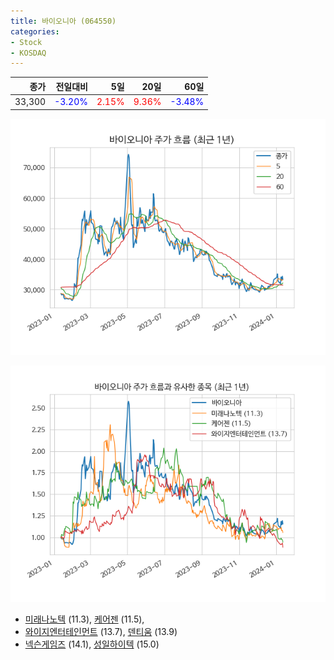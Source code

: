 ```yaml
---
title: 바이오니아 (064550)
categories:
- Stock
- KOSDAQ
---
```


|종가|전일대비|5일|20일|60일|
|---:|-------:|--:|---:|---:|
|33,300|<span style="color: blue">-3.20%</span>|<span style="color: red">2.15%</span>|<span style="color: red">9.36%</span>|<span style="color: blue">-3.48%</span>|


<!-- more -->

![064550](/assets/images/stock/064550.png)

![064550](/assets/images/stock/064550_sim.png)

- [미래나노텍](/095500/) (11.3), [케어젠](/214370/) (11.5),
- [와이지엔터테인먼트](/122870/) (13.7), [덴티움](/145720/) (13.9)
- [넥슨게임즈](/225570/) (14.1), [성일하이텍](/365340/) (15.0)